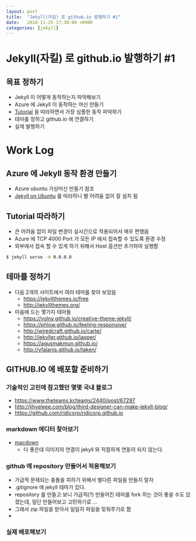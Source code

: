 ```yaml
---
layout: post
title:  "Jekyll(자킬) 로 github.io 발행하기 #1"
date:   2018-11-25 17:30:00 +0900
categories: [jekyll]
---
```

# Jekyll(자킬) 로 github.io 발행하기 #1

## 목표 정하기
- Jekyll 이 어떻게 동작하는지 파악해보기
- Azure 에 Jekyll 이 동작하는 머신 만들기
- [Tutorial](https://jekyllrb.com/docs/step-by-step/01-setup/) 을 따라하면서 가장 심플한 동작 파악하기
- 테마를 정하고 github.io 에 연결하기
- 실제 발행하기

# Work Log

## Azure 에 Jekyll 동작 환경 만들기
- Azure ubuntu 가상머신 만들기 참조
- [Jekyll on Ubuntu](https://jekyllrb.com/docs/installation/ubuntu/) 를 따라하니 별 어려움 없이 잘 설치 됨

## Tutorial 따라하기
- 큰 어려움 없이 파일 변경이 실시간으로 적용되어서 매우 편했음
- Azure 에 TCP 4000 Port 가 모든 IP 에서 접속할 수 있도록 환경 수정
- 외부에서 접속 할 수 있게 하기 위해서 Host 옵션만 추가하여 실행함

```bash
$ jekyll serve -H 0.0.0.0
```

## 테마를 정하기
- 다음 2개의 사이트에서 여러 테마를 찾아 보았음
  - https://jekyllthemes.io/free
  - http://jekyllthemes.org/
- 마음에 드는 몇가지 테마들
  - https://volny.github.io/creative-theme-jekyll/
  - https://phlow.github.io/feeling-responsive/
  - http://wiredcraft.github.io/carte/
  - http://jekyller.github.io/jasper/
  - https://agusmakmun.github.io/
  - http://vfalanis.github.io/taken/

## GITHUB.IO 에 배포할 준비하기
### 기술적인 고민에 참고했던 몇몇 국내 블로그
- https://www.theteams.kr/teams/2440/post/67297
- http://jihyeleee.com/blog/third-designer-can-make-jekyll-blog/
- https://github.com/ridicorp/ridicorp.github.io

### markdown 에디터 찾아보기
- [macdown](https://macdown.uranusjr.com/)
  - 다 좋은데 이미지의 연결이 jekyll 와 적절하게 연동이 되지 않는다.

### github 에 repository 만들어서 적용해보기
- 가급적 문제되는 충돌을 피하기 위해서 별다른 파일을 만들지 말자
- .gitignore 에 jekyll 테마가 있다.
- repository 를 만들고 보니 가급적(?) 만들어진 테마를 fork 하는 것이 좋을 수도 있겠는데, 일단 만들어보고 고민하기로 ...
- 그래서 zip 파일을 받아서 일일히 파일을 맞춰주기로 함
- 

### 실제 배포해보기
